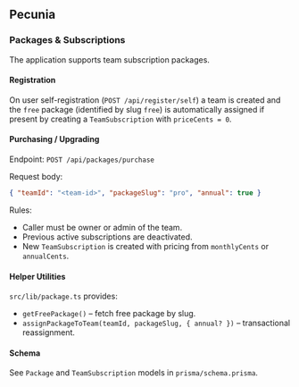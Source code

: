 ## Pecunia

### Packages & Subscriptions

The application supports team subscription packages.

#### Registration
On user self-registration (`POST /api/register/self`) a team is created and the `free` package (identified by slug `free`) is automatically assigned if present by creating a `TeamSubscription` with `priceCents = 0`.

#### Purchasing / Upgrading
Endpoint: `POST /api/packages/purchase`

Request body:
```json
{ "teamId": "<team-id>", "packageSlug": "pro", "annual": true }
```

Rules:
* Caller must be owner or admin of the team.
* Previous active subscriptions are deactivated.
* New `TeamSubscription` is created with pricing from `monthlyCents` or `annualCents`.

#### Helper Utilities
`src/lib/package.ts` provides:
* `getFreePackage()` – fetch free package by slug.
* `assignPackageToTeam(teamId, packageSlug, { annual? })` – transactional reassignment.

#### Schema
See `Package` and `TeamSubscription` models in `prisma/schema.prisma`.

